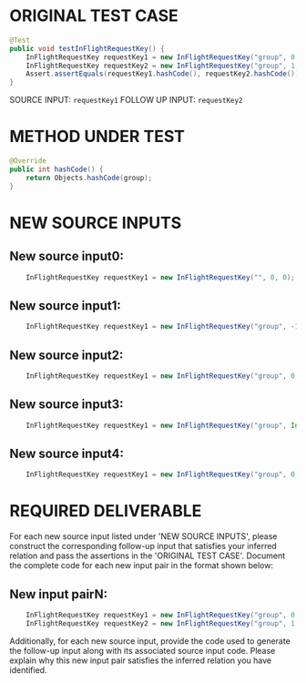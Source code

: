 # ORIGINAL TEST CASE
```java
@Test
public void testInFlightRequestKey() {
    InFlightRequestKey requestKey1 = new InFlightRequestKey("group", 0, 0);
    InFlightRequestKey requestKey2 = new InFlightRequestKey("group", 1, 1);
    Assert.assertEquals(requestKey1.hashCode(), requestKey2.hashCode());
}

```
SOURCE INPUT: `requestKey1`
FOLLOW UP INPUT: `requestKey2`


# METHOD UNDER TEST
```java
@Override
public int hashCode() {
    return Objects.hashCode(group);
}

```


# NEW SOURCE INPUTS
## New source input0:
```java
    InFlightRequestKey requestKey1 = new InFlightRequestKey("", 0, 0);
```

## New source input1:
```java
    InFlightRequestKey requestKey1 = new InFlightRequestKey("group", -1, 0);
```

## New source input2:
```java
    InFlightRequestKey requestKey1 = new InFlightRequestKey("group", 0, -1);
```

## New source input3:
```java
    InFlightRequestKey requestKey1 = new InFlightRequestKey("group", Integer.MAX_VALUE, 0);
```

## New source input4:
```java
    InFlightRequestKey requestKey1 = new InFlightRequestKey("group", 0, Integer.MAX_VALUE);
```



# REQUIRED DELIVERABLE
For each new source input listed under 'NEW SOURCE INPUTS', please construct the corresponding follow-up input that satisfies your inferred relation and pass the assertions in the 'ORIGINAL TEST CASE'. Document the complete code for each new input pair in the format shown below:
## New input pairN:
```java
    InFlightRequestKey requestKey1 = new InFlightRequestKey("group", 0, 0);
    InFlightRequestKey requestKey2 = new InFlightRequestKey("group", 1, 1);
```

Additionally, for each new source input, provide the code used to generate the follow-up input along with its associated source input code. Please explain why this new input pair satisfies the inferred relation you have identified.